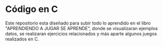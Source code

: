 # Código en C
Este repositorio esta diseñado para subir todo lo aprendido en el libro "APRENDIENDO A JUGAR SE APRENDE", donde se visualizaran
ejemplos datos, se realizaran ejercicios relacionados y más aparte algunos juegos realizados en C. 

